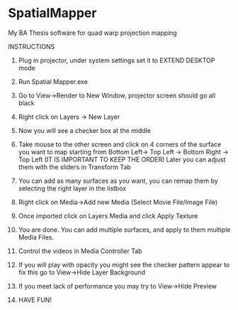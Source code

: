 SpatialMapper
=============

My BA Thesis software for quad warp projection mapping

INSTRUCTIONS
1. Plug in projector, under system settings set it to EXTEND DESKTOP mode
2. Run Spatial Mapper.exe
3. Go to View->Render to New Window, projector screen should go all black
4. Right click on Layers -> New Layer
5. Now you will see a checker box at the middle
6. Take mouse to the other screen and click on 4 corners of the surface you want to map starting from 
Bottom Left-> Top Left -> Bottom Right -> Top Left (IT IS IMPORTANT TO KEEP THE ORDER)
Later you can adjust them with the sliders in Transform Tab
7. You can add as many surfaces as you want, you can remap them by selecting the right layer in the listbox
8. Right click on Media->Add new Media (Select Movie File/Image File)
9. Once imported click on Layers Media and click Apply Texture
10. You are done. You can add multiple surfaces, and apply to them multiple Media Files.
11. Control the videos in Media Controller Tab
12. If you will play with opacity you might see the checker pattern appear to fix this go to View->Hide Layer Background
13. If you meet lack of performance you may try to View->Hide Preview

14. HAVE FUN!
